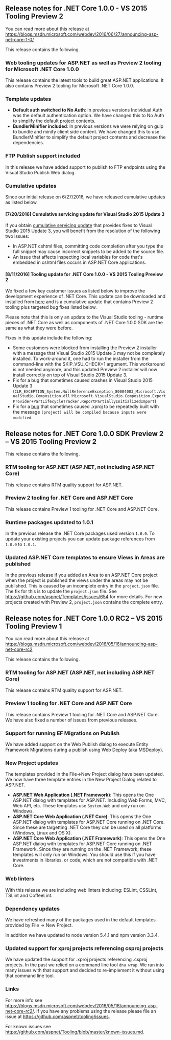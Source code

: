 ## Release notes for .NET Core 1.0.0 - VS 2015 Tooling Preview 2

You can read more about this release at https://blogs.msdn.microsoft.com/webdev/2016/06/27/announcing-asp-net-core-1-0/

This release contains the following

### Web tooling updates for ASP.NET as well as Preview 2 tooling for Microsoft .NET Core 1.0.0

This release contains the latest tools to build great ASP.NET applications. It also contains Preview 2 tooling for Microsoft .NET Core 1.0.0.

### Template updates

 - **Default auth switched to No Auth**: In previous versions Individual Auth was the default authentication option. We have changed this to No Auth to simplify the default project contents.
 - **BundlerMinifier included**: In previous versions we were relying on gulp to bundle and minify client side content. We have changed this to use BundlerMinifier to simplify the default project contents and decrease the dependencies.

### FTP Publish support included

In this release we have added support to publish to FTP endpoints using the Visual Studio Publish Web dialog.

### Cumulative updates

Since our initial release on 6/27/2016, we have released cumulative updates as listed below.

#### [7/20/2016] Cumulative servicing update for Visual Studio 2015 Update 3

If you obtain [cumulative servicing update](https://msdn.microsoft.com/en-us/library/mt752379.aspx) that provides fixes to Visual Studio 2015 Update 3, you will benefit from the resolution of the following two issues:
* In ASP.NET cshtml files, committing code completion after you type the full snippet may cause incorrect snippets to be added to the source file.
* An issue that affects inspecting local variables for code that's embedded in cshtml files occurs in ASP.NET Core applications. 

#### [8/11/2016] Tooling update for .NET Core 1.0.0 - VS 2015 Tooling Preview 2

We fixed a few key customer issues as listed below to improve the development experience of .NET Core. This update can be downloaded and installed from [here](https://go.microsoft.com/fwlink/?LinkId=817245) and is a cumulative update that contains Preview 2 tooling plus targeted bug fixes listed below. 
 
Please note that this is only an update to the Visual Studio tooling - runtime pieces of .NET Core as well as components of .NET Core 1.0.0 SDK are the same as what they were before.

Fixes in this update include the following:
* Some customers were blocked from installing the Preview 2 installer with a message that Visual Studio 2015 Update 3 may not be completely installed. To work-around it, one had to run the installer from the command-line with the SKIP_VSU_CHECK=1 argument. This workaround is not needed anymore, and this updated Preview 2 installer will now install correctly on top of Visual Studio 2015 Update 3. 
* Fix for a bug that sometimes caused crashes in Visual Studio 2015 Update 3 (`CLR_EXCEPTION_System.NullReferenceException_80004003_Microsoft.VisualStudio.Composition.dll!Microsoft.VisualStudio.Composition.ExportProvider+PartLifecycleTracker.ReportPartiallyInitializedImport`)
* Fix for a [bug](https://github.com/aspnet/Tooling/issues/647) that sometimes caused .xproj to be repeatedly built with the message `(project) will be compiled because inputs were modified`.

## Release notes for .NET Core 1.0.0 SDK Preview 2 – VS 2015 Tooling Preview 2

This release contains the following.

### RTM tooling for ASP.NET (ASP.NET, not including ASP.NET Core)
This release contains RTM quality support for ASP.NET.

### Preview 2 tooling for .NET Core and ASP.NET Core

This release contains Preview 1 tooling for .NET Core and ASP.NET Core.

### Runtime packages updated to 1.0.1

In the previous release the .NET Core packages used version `1.0.0`. To update your existing projects you can update package references from `1.0.0` to `1.0.1`.

### Updated ASP.NET Core templates to ensure Views in Areas are published

In the previous release if you added an Area to an ASP.NET Core project when the project is published the views under the areas may not be published. This is caused by an incomplete entry in the `project.json` file. The fix for this is to update the `project.json` file. See https://github.com/aspnet/Templates/issues/654 for more details. For new projects created with Preview 2, `project.json` contains the complete entry.





## Release notes for .NET Core 1.0.0 RC2 – VS 2015 Tooling Preview 1

You can read more about this release at https://blogs.msdn.microsoft.com/webdev/2016/05/16/announcing-asp-net-core-rc2

This release contains the following.

### RTM tooling for ASP.NET (ASP.NET, not including ASP.NET Core)

This release contains RTM quality support for ASP.NET.

### Preview 1 tooling for .NET Core and ASP.NET Core

This release contains Preview 1 tooling for .NET Core and ASP.NET Core. We have also fixed a number of issues from previous releases.

### Support for running EF Migrations on Publish

We have added support on the Web Publish dialog to execute Entity Framework Migrations during a publish using Web Deploy (aka MSDeploy).

### New Project updates

The templates provided in the File->New Project dialog have been updated. We now have three template entries in the New Project Dialog related to ASP.NET.

 - **ASP.NET Web Application (.NET Framework)**: This opens the One ASP.NET dialog with templates for ASP.NET. Including Web Forms, MVC, Web API, etc. These templates use `System.Web` and only run on Windows.
 - **ASP.NET Core Web Application (.NET Core)**: This opens the One ASP.NET dialog with templates for ASP.NET Core running on .NET Core. Since these are targetting .NET Core they can be used on all platforms (Windows, Linux and OS X). 
 - **ASP.NET Core Web Application (.NET Framework)**: This opens the One ASP.NET dialog with templates for ASP.NET Core running on .NET Framework. Since they are running on the .NET Framework, these templates will only run on Windows. You should use this if you have investments in libraries, or code, which are not compatible with .NET Core.

### Web linters

With this release we are including web linters including: ESLint, CSSLint, TSLint and CoffeeLint.

### Dependency updates

We have refreshed many of the packages used in the default templates provided by File -> New Project.

In addition we have updated to node version 5.4.1 and npm version 3.3.4.

### Updated support for xproj projects referencing csproj projects

We have updated the support for .xproj projects referencing .csproj projects. In the past we relied on a command line tool `dnu wrap`. We ran into many issues with that support and decided to re-implement it without using that command line tool.

### Links

For more info see https://blogs.msdn.microsoft.com/webdev/2016/05/16/announcing-asp-net-core-rc2/. If you have any problems using the release please file an issue at https://github.com/aspnet/tooling/issues.

For known issues see https://github.com/aspnet/Tooling/blob/master/known-issues.md.
